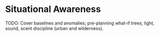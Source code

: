 # Situational Awareness

TODO: Cover baselines and anomalies; pre-planning what-if trees; light, sound, scent discipline (urban and wilderness).

